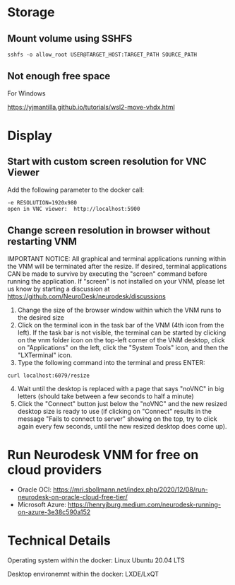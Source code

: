 # Storage

## Mount volume using SSHFS
`sshfs -o allow_root USER@TARGET_HOST:TARGET_PATH SOURCE_PATH`

## Not enough free space
For Windows

https://yjmantilla.github.io/tutorials/wsl2-move-vhdx.html

# Display

## Start with custom screen resolution for VNC Viewer
Add the following parameter to the docker call:
```
-e RESOLUTION=1920x980
open in VNC viewer:  http://localhost:5900
```

## Change screen resolution in browser without restarting VNM
IMPORTANT NOTICE: All graphical and terminal applications running within the VNM will be terminated after the resize. If desired, terminal applications CAN be made to survive by executing the "screen" command before running the application. If "screen" is not installed on your VNM, please let us know by starting a discussion at https://github.com/NeuroDesk/neurodesk/discussions

1. Change the size of the browser window within which the VNM runs to the desired size
2. Click on the terminal icon in the task bar of the VNM (4th icon from the left). If the task bar is not visible, the terminal can be started by clicking on the vnm folder icon on the top-left corner of the VNM desktop, click on "Applications" on the left, click the "System Tools" icon, and then the "LXTerminal" icon.
3. Type the following command into the terminal and press ENTER:
```
curl localhost:6079/resize 
```
4. Wait until the desktop is replaced with a page that says "noVNC" in big letters (should take between a few seconds to half a minute)
5. Click the "Connect" button just below the "noVNC" and the new resized desktop size is ready to use (if clicking on "Connect" results in the message "Fails to connect to server" showing on the top, try to click again every few seconds, until the new resized desktop does come up).

# Run Neurodesk VNM for free on cloud providers
* Oracle OCI: https://mri.sbollmann.net/index.php/2020/12/08/run-neurodesk-on-oracle-cloud-free-tier/
* Microsoft Azure: https://henryjburg.medium.com/neurodesk-running-on-azure-3e38c590a152 


# Technical Details

Operating system within the docker: Linux Ubuntu 20.04 LTS

Desktop environemnt within the docker: LXDE/LxQT
